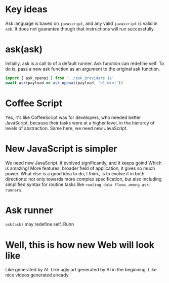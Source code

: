# Key ideas
Ask language is based on `javascript`, and any valid `javascript` is valid in `ask`.
It does not guarantee though that instructions will run successfully.

# ask(ask)
Initially, ask is a call to of a default runner.
Ask function can redefine self. To do is, pass a new ask function as an argument to the original ask function.
```js
import { ask_openai } from '../ask_providers.js'
await ask(payload => ask_openai(payload, 'o1-mini'))
```



# Coffee Script
Yes, it's like CoffeeScript was for developers, who needed better JavaScript, because their tasks were at a higher level, in the hierarcy of levels of abstraction.
Same here, we need new JavaScript. 

# New JavaScript is simpler
We need new JavaScript.
It evolved significantly, and it keeps goind
Which is amazing! More features, broader field of application, it gives so much power.
What else is a good idea to do, I think, is to evolve it in both directions: not only towards more complex specification, but also including simplified syntax for routine tasks like `routing data flows among ask-runners`.

# Ask runner

`ask(ask)` may redefine self.
Runn

# Well, this is how new Web will look like
Like generated by AI.
Like ugly art generated by AI in the beginning.
Like nice videos generated already.